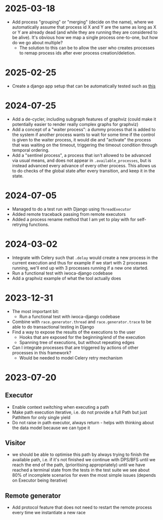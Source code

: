 # 2025-03-18

- Add process "grouping" or "merging" (decide on the name), where we automatically assume that process id X and Y are the same as long as X or Y are already dead (and while they are running they are considered to be alive). It's obvious how we map a single process one-to-one, but how do we go about multiple?
  - The solution to this can be to allow the user who creates processes to remap process ids after ever process creation/deletion.

# 2025-02-25

- Create a django app setup that can be automatically tested such as [this](https://github.com/mozilla/django-piston/tree/master/tests/test_project/apps/testapp)

# 2024-07-25

- Add a de-cycler, including subgraph features of graphviz (could make it potentially easier to render really complex graphs for graphviz)
- Add a concept of a "waiter process": a dummy process that is added to the system if another process wants to wait for some time
  if the control is given to the waiter process, it would die and "activate" the process that was waiting on the timeout,
  triggering the timeout condition through temporal ordering.
- Add a "sentinel process", a process that isn't allowed to be advanced via usual means, and does not appear in `.available_processes`, 
  but is instead advanced every advance of every other process. This allows us to do checks of the global state after every transition,
  and keep it in the state. 

# 2024-07-05

- Managed to do a test run with Django using `ThreadExecutor`
- Added remote traceback passing from remote executors
- Added a process rename method that I am yet to play with for self-retrying functions.

# 2024-03-02

- Integrate with Celery such that `.delay` would create a new process in the current execution and thus for example 
  if we start with 2 processes running, we'll end up with 3 processes running if a new one started.
- Run a functional test with iwoca-django codebase
- Add a graphviz example of what the tool actually does

# 2023-12-31

- The most important bit:
  - Run a functional test with iwoca-django codebase
- Combine with `race.generator.thread` and `race.generator.trace` to be able to do transactional testing in Django
- Find a way to expose the results of the executions to the user
  - Hooks that are exposed for the beginning/end of the execution
  - Spanning tree of executions, but without repeating edges 
- Can I integrate processes that are triggered by actions of other processes in this framework?
  - Would be needed to model Celery retry mechanism

# 2023-07-20

## Executor
-  Enable context switching when executing a path
-  Make path execution iterative, i.e. do not provide a full Path but just PathItem for only single yield
-  Do not raise in path executor, always return - helps with thinking about the data model because we can type it

## Visitor
-  we should be able to optimise this path by always trying to finish the available path,
   i.e. if it's not finished we continue with DPS/BFS until we reach the end of the path,
   (prioritising appropriately) until we have reached a terminal state
   from the tests in the test suite we see about 80% of incomplete scenarios for even the most
   simple issues
   (depends on Executor being iterative)


## Remote generator
-  Add protocol feature that does not need to restart the remote process every time
   we instantiate a new race
